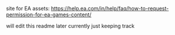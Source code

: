 site for EA assets: https://help.ea.com/in/help/faq/how-to-request-permission-for-ea-games-content/

will edit this readme later currently just keeping track
